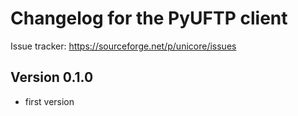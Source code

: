 Changelog for the PyUFTP client
===============================

Issue tracker: https://sourceforge.net/p/unicore/issues

Version 0.1.0
-------------
 - first version
